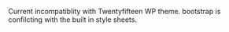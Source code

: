 Current incompatiblity with Twentyfifteen WP theme. bootstrap is confilcting with the built in style sheets.
